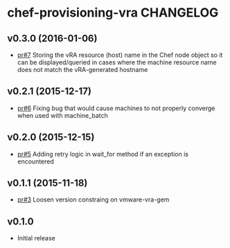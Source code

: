 # chef-provisioning-vra CHANGELOG

## v0.3.0 (2016-01-06)

* [pr#7](https://github.com/chef-partners/chef-provisioning-vra/pull/7) Storing the vRA resource (host) name in the Chef node object so it can be displayed/queried in cases where the machine resource name does not match the vRA-generated hostname

## v0.2.1 (2015-12-17)
* [pr#6](https://github.com/chef-partners/chef-provisioning-vra/pull/6) Fixing bug that would cause machines to not properly converge when used with machine_batch

## v0.2.0 (2015-12-15)
* [pr#5](https://github.com/chef-partners/chef-provisioning-vra/pull/5) Adding retry logic in wait_for method if an exception is encountered

## v0.1.1 (2015-11-18)
* [pr#3](https://github.com/chef-partners/chef-provisioning-vra/pull/3) Loosen version constraing on vmware-vra-gem

## v0.1.0
* Initial release

